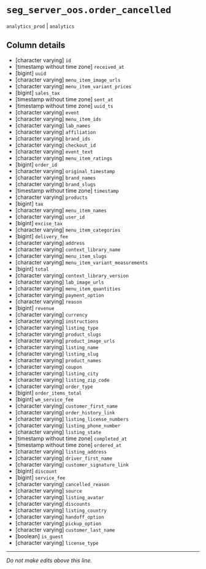 # `seg_server_oos.order_cancelled`
`analytics_prod` | `analytics`

## Column details
* [character varying] `id`
* [timestamp without time zone] `received_at`
* [bigint]    `uuid`
* [character varying] `menu_item_image_urls`
* [character varying] `menu_item_variant_prices`
* [bigint]    `sales_tax`
* [timestamp without time zone] `sent_at`
* [timestamp without time zone] `uuid_ts`
* [character varying] `event`
* [character varying] `menu_item_ids`
* [character varying] `lab_names`
* [character varying] `affiliation`
* [character varying] `brand_ids`
* [character varying] `checkout_id`
* [character varying] `event_text`
* [character varying] `menu_item_ratings`
* [bigint]    `order_id`
* [character varying] `original_timestamp`
* [character varying] `brand_names`
* [character varying] `brand_slugs`
* [timestamp without time zone] `timestamp`
* [character varying] `products`
* [bigint]    `tax`
* [character varying] `menu_item_names`
* [character varying] `user_id`
* [bigint]    `excise_tax`
* [character varying] `menu_item_categories`
* [bigint]    `delivery_fee`
* [character varying] `address`
* [character varying] `context_library_name`
* [character varying] `menu_item_slugs`
* [character varying] `menu_item_variant_measurements`
* [bigint]    `total`
* [character varying] `context_library_version`
* [character varying] `lab_image_urls`
* [character varying] `menu_item_quantities`
* [character varying] `payment_option`
* [character varying] `reason`
* [bigint]    `revenue`
* [character varying] `currency`
* [character varying] `instructions`
* [character varying] `listing_type`
* [character varying] `product_slugs`
* [character varying] `product_image_urls`
* [character varying] `listing_name`
* [character varying] `listing_slug`
* [character varying] `product_names`
* [character varying] `coupon`
* [character varying] `listing_city`
* [character varying] `listing_zip_code`
* [character varying] `order_type`
* [bigint]    `order_items_total`
* [bigint]    `wm_service_fee`
* [character varying] `customer_first_name`
* [character varying] `order_history_link`
* [character varying] `listing_license_numbers`
* [character varying] `listing_phone_number`
* [character varying] `listing_state`
* [timestamp without time zone] `completed_at`
* [timestamp without time zone] `ordered_at`
* [character varying] `listing_address`
* [character varying] `driver_first_name`
* [character varying] `customer_signature_link`
* [bigint]    `discount`
* [bigint]    `service_fee`
* [character varying] `cancelled_reason`
* [character varying] `source`
* [character varying] `listing_avatar`
* [character varying] `discounts`
* [character varying] `listing_country`
* [character varying] `handoff_option`
* [character varying] `pickup_option`
* [character varying] `customer_last_name`
* [boolean]   `is_guest`
* [character varying] `license_type`

-------------------------------------------------------------------------------
*Do not make edits above this line.*
